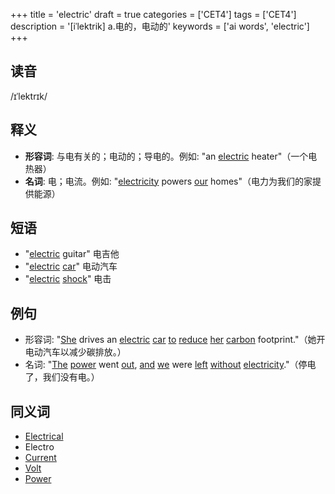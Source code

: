 +++
title = 'electric'
draft = true
categories = ['CET4']
tags = ['CET4']
description = '[iˈlektrik] a.电的，电动的'
keywords = ['ai words', 'electric']
+++

## 读音
/ɪˈlektrɪk/

## 释义
- **形容词**: 与电有关的；电动的；导电的。例如: "an [electric](/zh/post/electric/) heater"（一个电热器）
- **名词**: 电；电流。例如: "[electricity](/zh/post/electricity/) powers [our](/zh/post/our/) homes"（电力为我们的家提供能源）

## 短语
- "[electric](/zh/post/electric/) guitar" 电吉他
- "[electric](/zh/post/electric/) [car](/zh/post/car/)" 电动汽车
- "[electric](/zh/post/electric/) [shock](/zh/post/shock/)" 电击

## 例句
- 形容词: "[She](/zh/post/she/) drives an [electric](/zh/post/electric/) [car](/zh/post/car/) [to](/zh/post/to/) [reduce](/zh/post/reduce/) [her](/zh/post/her/) [carbon](/zh/post/carbon/) footprint."（她开电动汽车以减少碳排放。）
- 名词: "[The](/zh/post/the/) [power](/zh/post/power/) went [out](/zh/post/out/), [and](/zh/post/and/) [we](/zh/post/we/) were [left](/zh/post/left/) [without](/zh/post/without/) [electricity](/zh/post/electricity/)."（停电了，我们没有电。）

## 同义词
- [Electrical](/zh/post/electrical/)
- Electro
- [Current](/zh/post/current/)
- [Volt](/zh/post/volt/)
- [Power](/zh/post/power/)
